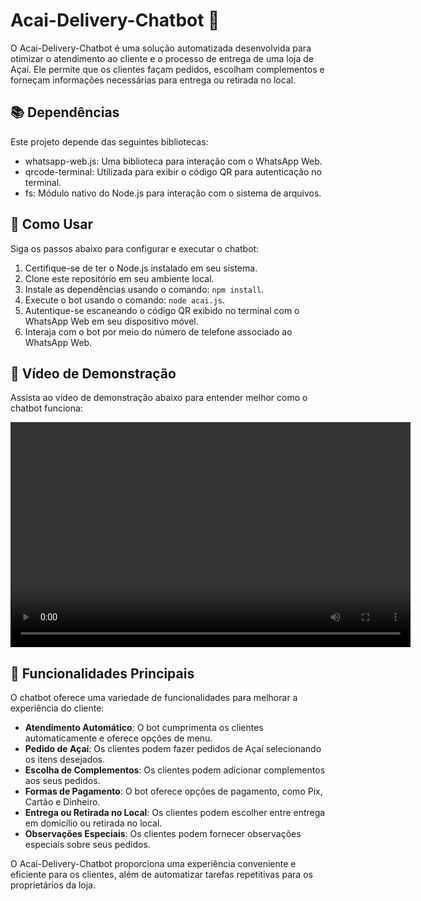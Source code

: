 # Acai-Delivery-Chatbot 🍨

O Acai-Delivery-Chatbot é uma solução automatizada desenvolvida para otimizar o atendimento ao cliente e o processo de entrega de uma loja de Açaí. Ele permite que os clientes façam pedidos, escolham complementos e forneçam informações necessárias para entrega ou retirada no local.


## 📚 Dependências

Este projeto depende das seguintes bibliotecas:

- whatsapp-web.js: Uma biblioteca para interação com o WhatsApp Web.
- qrcode-terminal: Utilizada para exibir o código QR para autenticação no terminal.
- fs: Módulo nativo do Node.js para interação com o sistema de arquivos.

## 🚀 Como Usar

Siga os passos abaixo para configurar e executar o chatbot:

1. Certifique-se de ter o Node.js instalado em seu sistema.
2. Clone este repositório em seu ambiente local.
3. Instale as dependências usando o comando: `npm install`.
4. Execute o bot usando o comando: `node acai.js`.
5. Autentique-se escaneando o código QR exibido no terminal com o WhatsApp Web em seu dispositivo móvel.
6. Interaja com o bot por meio do número de telefone associado ao WhatsApp Web.

## 🎥 Vídeo de Demonstração

Assista ao vídeo de demonstração abaixo para entender melhor como o chatbot funciona:

<video width="640" height="360" controls>
  <source src="https://youtu.be/zvJBhDS-uiA" type="video/mp4">
  Seu navegador não suporta a tag de vídeo.
</video>

## 🌟 Funcionalidades Principais

O chatbot oferece uma variedade de funcionalidades para melhorar a experiência do cliente:

- **Atendimento Automático**: O bot cumprimenta os clientes automaticamente e oferece opções de menu.
- **Pedido de Açaí**: Os clientes podem fazer pedidos de Açaí selecionando os itens desejados.
- **Escolha de Complementos**: Os clientes podem adicionar complementos aos seus pedidos.
- **Formas de Pagamento**: O bot oferece opções de pagamento, como Pix, Cartão e Dinheiro.
- **Entrega ou Retirada no Local**: Os clientes podem escolher entre entrega em domicílio ou retirada no local.
- **Observações Especiais**: Os clientes podem fornecer observações especiais sobre seus pedidos.

O Acai-Delivery-Chatbot proporciona uma experiência conveniente e eficiente para os clientes, além de automatizar tarefas repetitivas para os proprietários da loja.

